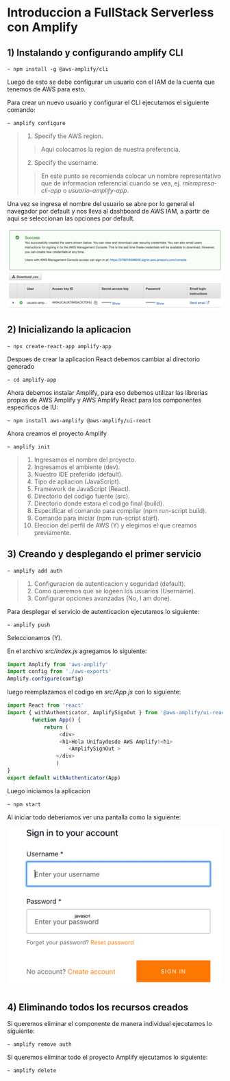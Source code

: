 # Introduccion a FullStack Serverless con Amplify

## 1) Instalando y configurando amplify CLI

```
~ npm install -g @aws-amplify/cli
```

Luego de esto se debe configurar un usuario con el IAM de la cuenta que tenemos de AWS para esto.

Para crear un nuevo usuario y configurar el CLI ejecutamos el siguiente comando:

```
~ amplify configure
```

> 1. Specify the AWS region.
> > Aqui colocamos la region de nuestra preferencia.
> 2. Specify the username.
> >  En este punto se recomienda colocar un nombre representativo que de informacion referencial cuando se vea, ej. *miempresa-cli-app* o *usuario-amplify-app*.

Una vez se ingresa el nombre del usuario se abre por lo general el navegador por default y nos lleva al dashboard de AWS IAM, a partir de aqui se seleccionan las opciones por default.

<img src="../1-introduccion_amplify_cli/images/2021-12-01_21-46-42.png">

## 2) Inicializando la aplicacion

```
~ npx create-react-app amplify-app
```

Despues de crear la aplicacion React debemos cambiar al directorio generado

```
~ cd amplify-app
```

Ahora debemos instalar Amplify, para eso debemos utilizar las librerias propias de AWS Amplify y AWS Amplify React para los componentes especificos de IU:

```
~ npm install aws-amplify @aws-amplify/ui-react
```

Ahora creamos el proyecto Amplify

```
~ amplify init
```

> 1. Ingresamos el nombre del proyecto.
> 2. Ingresamos el ambiente (dev).
> 3. Nuestro IDE preferido (default).
> 4. Tipo de apliacion (JavaScript).
> 5. Framework de JavaScript (React).
> 6. Directorio del codigo fuente (src).
> 7. Directorio donde estara el codigo final (build).
> 8. Especificar el comando para compilar (npm run-script build).
> 9. Comando para iniciar (npm run-script start).
> 10. Eleccion del perfil de AWS (Y) y elegimos el que creamos previamente.

## 3) Creando y desplegando el primer servicio

```
~ amplify add auth
```

> 1. Configuracion de autenticacion y seguridad (default).
> 2. Como queremos que se logeen los usuarios (Username).
> 3. Configurar opciones avanzadas (No, I am done).

Para desplegar el servicio de autenticacion ejecutamos lo siguiente:

```
~ amplify push
```

Seleccionamos (Y).

En el archivo *src/index.js* agregamos lo siguiente:

```javascript
import Amplify from 'aws-amplify'
import config from './aws-exports'
Amplify.configure(config)
```

luego reemplazamos el codigo en *src/App.js* con lo siguiente:

```javascript
import React from 'react'
import { withAuthenticator, AmplifySignOut } from '@aws-amplify/ui-react'
        function App() {
            return (
                 <div>
                 <h1>Hola Unifaydesde AWS Amplify!<h1>
                    <AmplifySignOut >
                </div>
                )
}
export default withAuthenticator(App)
```

Luego iniciamos la aplicacion

```
~ npm start
```

Al iniciar todo deberiamos ver una pantalla como la siguiente:

<img src="../1-introduccion_amplify_cli/images/2021-12-01_22-13-04.png">

## 4) Eliminando todos los recursos creados

Si queremos eliminar el componente de manera individual ejecutamos lo siguiente:
```
~ amplify remove auth
```
Si queremos eliminar todo el proyecto Amplify ejecutamos lo siguiente:

```
~ amplify delete
```




